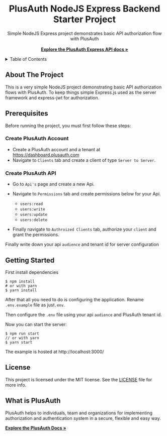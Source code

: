 <h1 align="center">PlusAuth NodeJS Express Backend Starter Project</h1>

 <p align="center">
    Simple NodeJS Express project demonstrates basic API authorization flow with PlusAuth
    <br />
    <br />
    <a href="https://docs.plusauth.com/"><strong>Explore the PlusAuth Express API docs »</strong></a>
</p>

<details>
  <summary>Table of Contents</summary>
    <li><a href="#about-the-project">About The Project</a></li>
    <li><a href="#prerequisites">Prerequisites</a></li>
    <li><a href="#getting-started">Getting Started</a></li>
    <li><a href="#license">License</a></li>
  </ol>
</details>

## About The Project

This is a very simple NodeJS project demonstrating basic API authorization flows with PlusAuth. To keep things simple Express.js used as the server framework and express-jwt for authorization.


## Prerequisites
Before running the project, you must first follow these steps:

### Create PlusAuth Account

- Create a PlusAuth account and a tenant at https://dashboard.plusauth.com
- Navigate to `Clients` tab and create a client of type `Server to Server`.


### Create PlusAuth API
- Go to `Api's` page and create a new Api. 
- Navigate to `Permissions` tab and create permissions below for your Api.

  - `users:read`
  - `users:write`
  - `users:update`
  - `users:delete`

- Finally navigate to `Authroized Clients` tab, authorize your `client` and grant the permissions.

Finally write down your api `audience` and tenant id for server configuration 

## Getting Started

First install dependencies 
```shell script
$ npm install
# or with yarn
$ yarn install
```

After that all you need to do is configuring the application. Rename `.env.example` file as just`.env`.

Then configure the `.env` file using your api `audience` and PlusAuth tenant id.

Now you can start the server:

```shell script
$ npm run start
// or with yarn
$ yarn start
```
    

The example is hosted at http://localhost:3000/

## License

This project is licensed under the MIT license. See the [LICENSE](LICENSE) file for more info.

## What is PlusAuth

PlusAuth helps to individuals, team and organizations for implementing authorization and authentication system in a secure, flexible and easy way.

<a href="https://docs.plusauth.com/"><strong>Explore the PlusAuth Docs »</strong></a>

